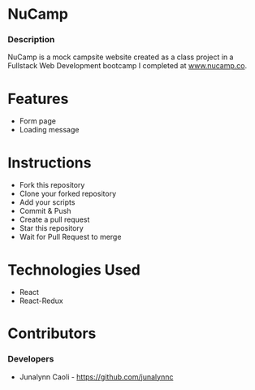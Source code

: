# NuCamp

### Description

NuCamp is a mock campsite website created as a class project in a Fullstack Web Development bootcamp I completed at www.nucamp.co.

# Features
- Form page
- Loading message

# Instructions
- Fork this repository
- Clone your forked repository
- Add your scripts
- Commit & Push
- Create a pull request
- Star this repository
- Wait for Pull Request to merge

# Technologies Used
- React
- React-Redux

# Contributors 

### Developers
- Junalynn Caoli - https://github.com/junalynnc

